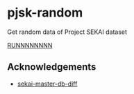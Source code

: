 # pjsk-random

Get random data of Project SEKAI dataset

[RUNNNNNNNN](https://shinich39.github.io/pjsk-random/)

## Acknowledgements

- [sekai-master-db-diff](https://github.com/Sekai-World/sekai-master-db-diff/)